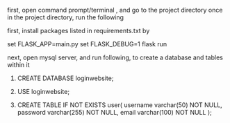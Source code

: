 first, open command prompt/terminal , and go to the project directory
once in the project directory, run the following

first, install packages listed in requirements.txt by


set FLASK_APP=main.py
set FLASK_DEBUG=1
flask run

next, open mysql server, and run following, to create a database and tables within it

1. CREATE DATABASE loginwebsite;

2. USE loginwebsite;

3. CREATE TABLE IF NOT EXISTS user(
username varchar(50) NOT NULL,
password varchar(255) NOT NULL,
email varchar(100) NOT NULL
);
